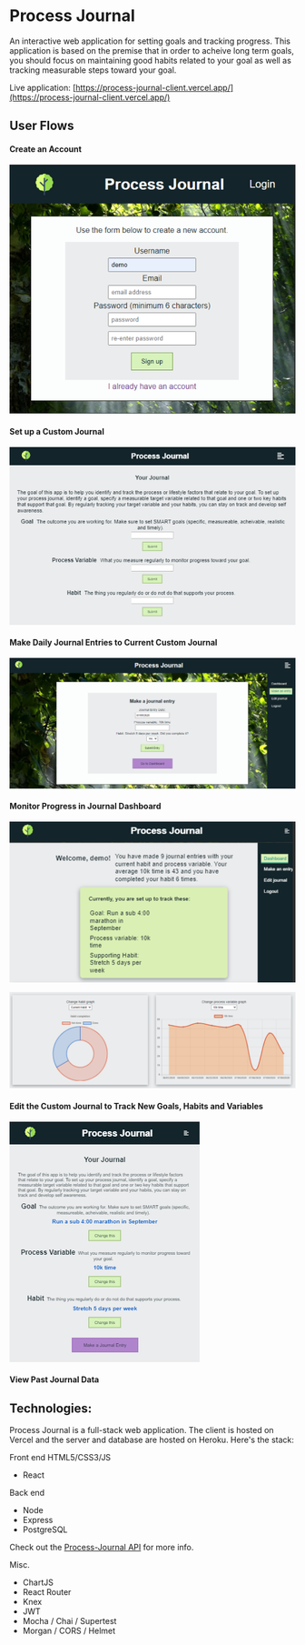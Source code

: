 # Process Journal # 

An interactive web application for setting goals and tracking progress. This application is based on the premise that in order to acheive long term goals, you should focus on maintaining good habits related to your goal as well as tracking measurable steps toward your goal.

Live application: [https://process-journal-client.vercel.app/](https://process-journal-client.vercel.app/)

## User Flows ##

#### Create an Account #### 
![](public/images/sign-up.png)

#### Set up a Custom Journal ####
![](public/images/journal-setup.png)

#### Make Daily Journal Entries to Current Custom Journal ####
![](public/images/Journal-entry.png)


#### Monitor Progress in Journal Dashboard ####
![](public/images/dashboard-1.png)

![](public/images/dashboard-2.png)

#### Edit the Custom Journal to Track New Goals, Habits and Variables ####
![](public/images/journal-setup-2.png)

#### View Past Journal Data ####

## Technologies: ##
Process Journal is a full-stack web application. The client is hosted on Vercel and the server and database are hosted on Heroku. Here's the stack:

Front end
HTML5/CSS3/JS
- React

Back end
- Node
- Express
- PostgreSQL

Check out the [Process-Journal API](https://github.com/kim-mccallum/process-journal-api) for more info. 

Misc.
- ChartJS
- React Router
- Knex
- JWT
- Mocha / Chai / Supertest
- Morgan / CORS / Helmet
